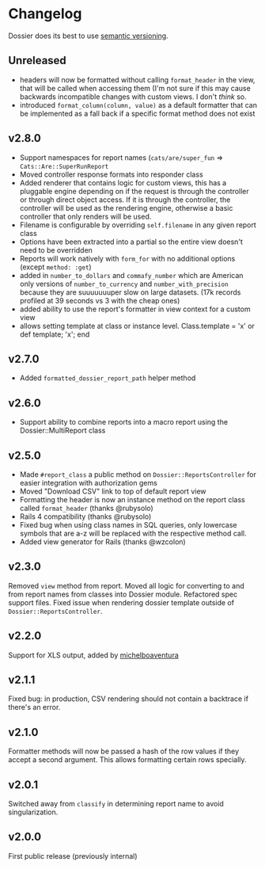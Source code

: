 # Changelog

Dossier does its best to use [semantic versioning](http://semver.org).

## Unreleased
- headers will now be formatted without calling `format_header` in the view, that will be called when accessing them (I'm not sure if this may cause backwards incompatible changes with custom views.  I don't *think* so.
- introduced `format_column(column, value)` as a default formatter that can be implemented as a fall back if a specific format method does not exist

## v2.8.0
- Support namespaces for report names (`cats/are/super_fun` => `Cats::Are::SuperRunReport`
- Moved controller response formats into responder class
- Added renderer that contains logic for custom views, this has a pluggable engine depending on if the request is through the controller or through direct object access.  If it is through the controller, the controller will be used as the rendering engine, otherwise a basic controller that only renders will be used.
- Filename is configurable by overriding `self.filename` in any given report class
- Options have been extracted into a partial so the entire view doesn't need to be overridden
- Reports will work natively with `form_for` with no additional options (except `method: :get`)
- added in `number_to_dollars` and `commafy_number` which are American only versions of `number_to_currency` and `number_with_precision` because they are suuuuuuuper slow on large datasets. (17k records profiled at 39 seconds vs 3 with the cheap ones)
- added ability to use the report's formatter in view context for a custom view
- allows setting template at class or instance level. Class.template = 'x' or def template; 'x'; end

## v2.7.0
- Added `formatted_dossier_report_path` helper method

## v2.6.0
- Support ability to combine reports into a macro report using the Dossier::MultiReport class

## v2.5.0

- Made `#report_class` a public method on `Dossier::ReportsController` for easier integration with authorization gems
- Moved "Download CSV" link to top of default report view
- Formatting the header is now an instance method on the report class called `format_header` (thanks @rubysolo)
- Rails 4 compatibility (thanks @rubysolo)
- Fixed bug when using class names in SQL queries, only lowercase symbols that are a-z will be replaced with the respective method call.
- Added view generator for Rails (thanks @wzcolon)

## v2.3.0

Removed `view` method from report.  Moved all logic for converting to and from report names from classes into Dossier module.  Refactored spec support files.  Fixed issue when rendering dossier template outside of `Dossier::ReportsController`.

## v2.2.0

Support for XLS output, added by [michelboaventura](https://github.com/michelboaventura)

## v2.1.1

Fixed bug: in production, CSV rendering should not contain a backtrace if there's an error.

## v2.1.0

Formatter methods will now be passed a hash of the row values if they accept a second argument. This allows formatting certain rows specially.

## v2.0.1

Switched away from `classify` in determining report name to avoid singularization.

## v2.0.0

First public release (previously internal)
